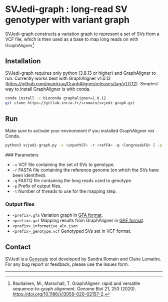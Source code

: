 # SVJedi-graph : long-read SV genotyper with variant graph

SVJedi-graph constructs a variation graph to represent a set of SVs from a VCF file, which is then used as a base to map long reads on with GraphAligner[^1].

[^1]: Rautiainen, M., Marschall, T. GraphAligner: rapid and versatile sequence-to-graph alignment. Genome Biol 21, 253 (2020). https://doi.org/10.1186/s13059-020-02157-2.

## Installation

SVJedi-graph requires only python (3.8.13 or higher) and GraphAligner to run. Currently works best with GraphAligner v1.0.12 (https://github.com/maickrau/GraphAligner/releases/tag/v1.0.12). Simplest way to install GraphAligner is with conda.

```bash
conda install -c bioconda graphaligner=1.0.12
git clone https://gitlab.inria.fr/sromain/svjedi-graph.git
```

## Run

Make sure to activate your environment if you installed GraphAligner _via_ Conda.

```bash
python3 svjedi-graph.py -v <inputVCF> -r <refFA> -q <longreadsFQ> [ -p <output_prefix> -t <threads> ]
``` 

### Parameters

* `-v`  VCF file containing the set of SVs to genotype.
* `-r`  FASTA file containing the reference genome (on which the SVs have been identified).
* `-q`  FASTQ file containing the long reads used to genotype.
* `-p`  Prefix of output files.
* `-t`  Number of threads to use for the mapping step.

### Output files

* `<prefix>.gfa`           Variation graph in [GFA format](https://github.com/GFA-spec/GFA-spec).
* `<prefix>.gaf`           Mapping results from GraphAligner in [GAF format](https://github.com/lh3/gfatools/blob/master/doc/rGFA.md#the-graph-alignment-format-gaf).
* `<prefix>_informative_aln.json`
* `<prefix>_genotype.vcf`  Genotyped SVs set in VCF format.

## Contact

SVJedi is a [Genscale](https://team.inria.fr/genscale/) tool developed by Sandra Romain and Claire Lemaitre. For any bug report or feedback, please use the Issues form.

---
